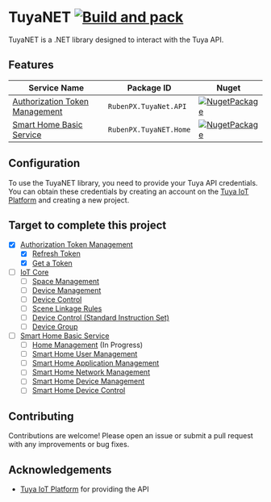 # TuyaNET [![Build and pack](https://github.com/RubenPX/TuyaNET/actions/workflows/main.yml/badge.svg?branch=master)](https://github.com/RubenPX/TuyaNET/actions/workflows/main.yml)

TuyaNET is a .NET library designed to interact with the Tuya API.

## Features

| Service Name | Package ID | Nuget |
| ------------ | ---------- | ----- | 
| [Authorization Token Management](./RubenPX.TuyaNet.API/) | `RubenPX.TuyaNet.API` | [![NugetPackage](https://img.shields.io/nuget/v/RubenPX.TuyaNet.API)](https://www.nuget.org/packages/RubenPX.TuyaNet.API/) | 
| [Smart Home Basic Service](./RubenPX.TuyaNET.Home/) | `RubenPX.TuyaNET.Home` | [![NugetPackage](https://img.shields.io/nuget/v/RubenPX.TuyaNET.Home)](https://www.nuget.org/packages/RubenPX.TuyaNet.Home/) | 

## Configuration

To use the TuyaNET library, you need to provide your Tuya API credentials. You can obtain these credentials by creating
an account on the [Tuya IoT Platform](https://iot.tuya.com/) and creating a new project.

## Target to complete this project

- [X] [Authorization Token Management](https://developer.tuya.com/en/docs/cloud/authorization-management?id=Kaiuy9cjp8kr2)
  - [X] [Refresh Token](https://developer.tuya.com/en/docs/cloud/80bb968f1d?id=Ka7kjv3j8jgvr)
  - [X] [Get a Token](https://developer.tuya.com/en/docs/cloud/6c1636a9bd?id=Ka7kjumkoa53v)
- [ ] [IoT Core](https://developer.tuya.com/en/docs/cloud/device-connection-service?id=Kb0b8geg6o761)
  - [ ] [Space Management](https://developer.tuya.com/en/docs/cloud/device-connection-service?id=Kb0b8geg6o761#title-0-Space%20Management)
  - [ ] [Device Management](https://developer.tuya.com/en/docs/cloud/device-connection-service?id=Kb0b8geg6o761#title-1-Device%20Management)
  - [ ] [Device Control](https://developer.tuya.com/en/docs/cloud/device-connection-service?id=Kb0b8geg6o761#title-2-Device%20Control)
  - [ ] [Scene Linkage Rules](https://developer.tuya.com/en/docs/cloud/device-connection-service?id=Kb0b8geg6o761#title-3-Scene%20Linkage%20Rules)
  - [ ] [Device Control (Standard Instruction Set)](https://developer.tuya.com/en/docs/cloud/device-connection-service?id=Kb0b8geg6o761#title-4-Device%20Control(Standard%20Instruction%20Set))
  - [ ] [Device Group](https://developer.tuya.com/en/docs/cloud/device-connection-service?id=Kb0b8geg6o761#title-5-Device%20Group)
- [ ] [Smart Home Basic Service](https://developer.tuya.com/en/docs/cloud/smart-home-basic-service?id=Kconis1yii4be)
  - [ ] [Home Management](https://developer.tuya.com/en/docs/cloud/smart-home-basic-service?id=Kconis1yii4be#title-0-Home%20Management) (In Progress)
  - [ ] [Smart Home User Management](https://developer.tuya.com/en/docs/cloud/smart-home-basic-service?id=Kconis1yii4be#title-1-Smart%20Home%20User%20Management)
  - [ ] [Smart Home Application Management](https://developer.tuya.com/en/docs/cloud/smart-home-basic-service?id=Kconis1yii4be#title-2-Smart%20Home%20Application%20Management)
  - [ ] [Smart Home Network Management](https://developer.tuya.com/en/docs/cloud/smart-home-basic-service?id=Kconis1yii4be#title-3-Smart%20Home%20Network%20Management)
  - [ ] [Smart Home Device Management](https://developer.tuya.com/en/docs/cloud/smart-home-basic-service?id=Kconis1yii4be#title-4-Smart%20Home%20Device%20Management)
  - [ ] [Smart Home Device Control](https://developer.tuya.com/en/docs/cloud/smart-home-basic-service?id=Kconis1yii4be#title-5-Smart%20Home%20Device%20Control)

## Contributing

Contributions are welcome! Please open an issue or submit a pull request with any improvements or bug fixes.

## Acknowledgements

- [Tuya IoT Platform](https://iot.tuya.com/) for providing the API
